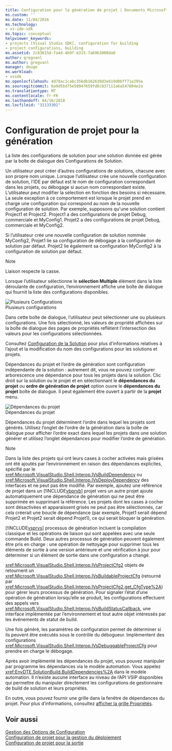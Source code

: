 ```yaml
---
title: Configuration pour la génération de projet | Documents Microsoft
ms.custom: ''
ms.date: 11/04/2016
ms.technology:
- vs-ide-sdk
ms.topic: conceptual
helpviewer_keywords:
- projects [Visual Studio SDK], configuration for building
- project configurations, building
ms.assetid: 2c83615d-fa4d-4b9f-b315-7a69b3000da0
author: gregvanl
ms.author: gregvanl
manager: douge
ms.workload:
- vssdk
ms.openlocfilehash: 4d78ac1cabc356db162639d3eb19d0bff71e295e
ms.sourcegitcommit: 6a9d5bd75e50947659fd6c837111a6a547884e2a
ms.translationtype: MT
ms.contentlocale: fr-FR
ms.lasthandoff: 04/16/2018
ms.locfileid: "31133301"
---
```

# <a name="project-configuration-for-building"></a>Configuration de projet pour la génération
La liste des configurations de solution pour une solution donnée est gérée par la boîte de dialogue des Configurations de Solution.  
  
 Un utilisateur peut créer d’autres configurations de solutions, chacune avec son propre nom unique. Lorsque l’utilisateur crée une nouvelle configuration de solution, l’IDE par défaut est le nom de configuration correspondant dans les projets, ou débogage si aucun nom correspondant existe. L’utilisateur peut modifier la sélection en fonction des besoins si nécessaire. La seule exception à ce comportement est lorsque le projet prend en charge une configuration qui correspond au nom de la nouvelle configuration de solution. Par exemple, supposons qu'une solution contient Project1 et Project2. Project1 a des configurations de projet Debug, commerciale et MyConfig1. Projet2 a des configurations de projet Debug, commerciale et MyConfig2.  
  
 Si l’utilisateur crée une nouvelle configuration de solution nommée MyConfig2, Projet1 lie sa configuration de débogage à la configuration de solution par défaut. Projet2 lie également sa configuration MyConfig2 à la configuration de solution par défaut.  
  
> [!NOTE]
>  Liaison respecte la casse.  
  
 Lorsque l’utilisateur sélectionne le **sélection Multiple** élément dans la liste déroulante de configuration, l’environnement affiche une boîte de dialogue qui fournit la liste des configurations disponibles.  
  
 ![Plusieurs Configurations](../../extensibility/internals/media/vsmultiplecfgs.gif "vsMultipleCfgs")  
Plusieurs configurations  
  
 Dans cette boîte de dialogue, l’utilisateur peut sélectionner une ou plusieurs configurations. Une fois sélectionné, les valeurs de propriété affichées sur la boîte de dialogue des pages de propriétés reflètent l’intersection des valeurs pour les configurations sélectionnées.  
  
 Consultez [Configuration de la Solution](../../extensibility/internals/solution-configuration.md) pour plus d’informations relatives à l’ajout et la modification du nom des configurations pour les solutions et projets.  
  
 Dépendances du projet et l’ordre de génération sont configuration indépendante de la solution : autrement dit, vous ne pouvez configurer arborescence une dépendance pour tous les projets dans la solution. Clic droit sur la solution ou le projet et en sélectionnant le **dépendances du projet** ou **ordre de génération de projet** option ouvre le **dépendances du projet** boîte de dialogue. Il peut également être ouvert à partir de la **projet** menu.  
  
 ![Dépendances du projet](../../extensibility/internals/media/vsprojdependencies.gif "vsProjDependencies")  
Dépendances du projet  
  
 Dépendances du projet déterminent l’ordre dans lequel les projets sont générés. Utilisez l’onglet de l’ordre de la génération dans la boîte de dialogue pour afficher l’ordre exact dans lequel les projets dans une solution générer et utilisez l’onglet dépendances pour modifier l’ordre de génération.  
  
> [!NOTE]
>  Dans la liste des projets qui ont leurs cases à cocher activées mais grisées ont été ajoutés par l’environnement en raison des dépendances explicites, spécifié par le <xref:Microsoft.VisualStudio.Shell.Interop.IVsBuildDependency> ou <xref:Microsoft.VisualStudio.Shell.Interop.IVsDeployDependency> des interfaces et ne peut pas être modifié. Par exemple, ajoutez une référence de projet dans un [!INCLUDE[vbprvb](../../code-quality/includes/vbprvb_md.md)] projet vers un autre projet ajoute automatiquement une dépendance de génération qui ne peut être supprimée en supprimant la référence. Les projets dont les cases à cocher sont désactivées et apparaissent grisés ne peut pas être sélectionnés, car cela créerait une boucle de dépendance (par exemple, Projet1 serait dépend Projet2 et Projet2 serait dépend Projet1), ce qui serait bloquer la génération.  
  
 [!INCLUDE[vsprvs](../../code-quality/includes/vsprvs_md.md)] processus de génération incluent la compilation classique et les opérations de liaison qui sont appelées avec une seule commande Build. Deux autres processus de génération peuvent également être pris en charge : une opération de nettoyage pour supprimer tous les éléments de sortie à une version antérieure et une vérification à jour pour déterminer si un élément de sortie dans une configuration a changé.  
  
 <xref:Microsoft.VisualStudio.Shell.Interop.IVsProjectCfg2> objets de retournent un <xref:Microsoft.VisualStudio.Shell.Interop.IVsBuildableProjectCfg> (retourné par <xref:Microsoft.VisualStudio.Shell.Interop.IVsProjectCfg2.get_CfgType%2A>) pour gérer leurs processus de génération. Pour signaler l’état d’une opération de génération lorsqu’elle se produit, les configurations effectuent des appels vers <xref:Microsoft.VisualStudio.Shell.Interop.IVsBuildStatusCallback>, une interface implémentée par l’environnement et tout autre objet intéressés par les événements de statut de build.  
  
 Une fois généré, les paramètres de configuration permet de déterminer si ils peuvent être exécutés sous le contrôle du débogueur. Implémentent des configurations <xref:Microsoft.VisualStudio.Shell.Interop.IVsDebuggableProjectCfg> pour prendre en charge le débogage.  
  
 Après avoir implémenté les dépendances du projet, vous pouvez manipuler par programme les dépendances via le modèle automation. Vous appelez <xref:EnvDTE.SolutionBuild.BuildDependencies%2A> dans le modèle automation. Il n’existe aucune interface au niveau de l’API VSIP disponibles qui permettre du manipuler directement les configurations de gestionnaire de build de solution et leurs propriétés.  
  
 En outre, vous pouvez fournir une grille dans la fenêtre de dépendances du projet. Pour plus d’informations, consultez [afficher la grille Propriétés](../../extensibility/internals/properties-display-grid.md).  
  
## <a name="see-also"></a>Voir aussi  
 [Gestion des Options de Configuration](../../extensibility/internals/managing-configuration-options.md)   
 [Configuration de projet pour la gestion du déploiement](../../extensibility/internals/project-configuration-for-managing-deployment.md)   
 [Configuration de projet pour la sortie](../../extensibility/internals/project-configuration-for-output.md)